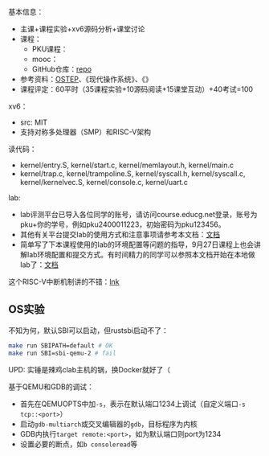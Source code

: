 
基本信息：
- 主课+课程实验+xv6源码分析+课堂讨论
- 课程：
	- PKU课程：
	- mooc：
	- GitHub仓库：[repo](https://github.com/wuhao9714/myNachos3.4)
- 参考资料：[OSTEP](https://pages.cs.wisc.edu/~remzi/OSTEP/)、《现代操作系统》、《》
- 课程评定：60平时（35课程实验+10源码阅读+15课堂互动）+40考试=100

xv6：
- src: MIT
- 支持对称多处理器（SMP）和RISC-V架构

读代码：
- kernel/entry.S, kernel/start.c, kernel/memlayout.h, kernel/main.c
- kernel/trap.c, kernel/trampoline.S, kernel/syscall.h, kernel/syscall.c, kernel/kernelvec.S, kernel/console.c, kernel/uart.c

lab:
- lab评测平台已导入各位同学的账号，请访问course.educg.net登录，账号为pku+你的学号，例如pku2400011223，初始密码为pku123456。
- 其他有关平台提交lab的使用方式和注意事项请参考本文档：[文档](https://oyer359xyx.feishu.cn/docx/HUOldvsKvojKq4xFGGPc8n42nPc)
- 简单写了下本课程使用的lab的环境配置等问题的指导，9月27日课程上也会讲解lab环境配置和提交方式。有时间精力的同学可以参照本文档开始在本地做lab了：[文档](https://oyer359xyx.feishu.cn/docx/SGDNdxCkuoMSV6xUgX5cPJCTnMe)

这个RISC-V中断机制讲的不错：[lnk](https://gitee.com/hustos/pke-doc/blob/master/chapter1_riscv.md#14-%E4%B8%AD%E6%96%AD%E5%92%8C%E4%B8%AD%E6%96%AD%E5%A4%84%E7%90%86)

## OS实验

不知为何，默认SBI可以启动，但rustsbi启动不了：

```sh
make run SBIPATH=default # OK
make run SBI=sbi-qemu-2 # fail
```

UPD: 实锤是辣鸡clab主机的锅，换Docker就好了（

基于QEMU和GDB的调试：
- 首先在QEMUOPTS中加`-s`，表示在默认端口1234上调试（自定义端口`-s tcp::<port>`）
- 启动`gdb-multiarch`或交叉编辑器的`gdb`，目标程序为内核
- GDB内执行`target remote:<port>`，如为默认端口则port为1234
- 设置必要的断点，如`b consoleread`等

